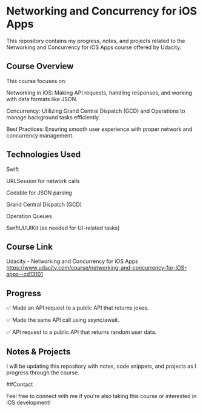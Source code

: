 # Networking and Concurrency for iOS Apps

This repository contains my progress, notes, and projects related to the Networking and Concurrency for iOS Apps course offered by Udacity.

## Course Overview

This course focuses on:

Networking in iOS: Making API requests, handling responses, and working with data formats like JSON.

Concurrency: Utilizing Grand Central Dispatch (GCD) and Operations to manage background tasks efficiently.

Best Practices: Ensuring smooth user experience with proper network and concurrency management.

## Technologies Used

Swift

URLSession for network calls

Codable for JSON parsing

Grand Central Dispatch (GCD)

Operation Queues

SwiftUI/UIKit (as needed for UI-related tasks)

## Course Link

Udacity - Networking and Concurrency for iOS Apps
https://www.udacity.com/course/networking-and-concurrency-for-iOS-apps--cd13101


## Progress

✅ Made an API request to a public API that returns jokes.

✅ Made the same API call using async/await.

✅ API request to a public API that returns random user data.


## Notes & Projects

I will be updating this repository with notes, code snippets, and projects as I progress through the course.

##Contact

Feel free to connect with me if you're also taking this course or interested in iOS development!

